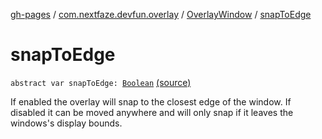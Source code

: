 [gh-pages](../../index.md) / [com.nextfaze.devfun.overlay](../index.md) / [OverlayWindow](index.md) / [snapToEdge](./snap-to-edge.md)

# snapToEdge

`abstract var snapToEdge: `[`Boolean`](https://kotlinlang.org/api/latest/jvm/stdlib/kotlin/-boolean/index.html) [(source)](https://github.com/NextFaze/dev-fun/tree/master/devfun/src/main/java/com/nextfaze/devfun/overlay/OverlayWindow.kt#L75)

If enabled the overlay will snap to the closest edge of the window. If disabled it can be moved anywhere and will only snap if it
leaves the windows's display bounds.

